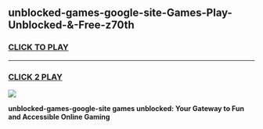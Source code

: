 
## unblocked-games-google-site-Games-Play-Unblocked-&-Free-z70th
<h3>
<a href="https://premium76.site?title=unblocked-games-google-site&ref=24A">CLICK TO PLAY</a></h3>
<hr>

<h3>
<a href="https://premium76.site?title=unblocked-games-google-site&ref=24A">CLICK 2 PLAY</a>
  
</h3>

<a href="https://premium76.site?title=unblocked-games-google-site&ref=24A"><img src="https://clearcache.store/games.png"></a>


**unblocked-games-google-site games unblocked: Your Gateway to Fun and Accessible Online Gaming**
